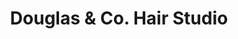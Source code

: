 ---
title: "Douglas & Co. Hair Studio"
url: /atlanta/douglas-and-co-hair-studio/
shop: hairdresser
---